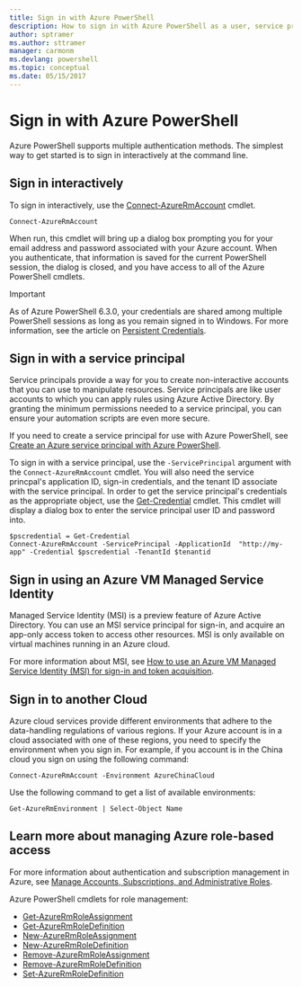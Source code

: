 ```yaml
---
title: Sign in with Azure PowerShell
description: How to sign in with Azure PowerShell as a user, service principal, or with MSI.
author: sptramer
ms.author: sttramer
manager: carmonm
ms.devlang: powershell
ms.topic: conceptual
ms.date: 05/15/2017
---
```

# Sign in with Azure PowerShell

Azure PowerShell supports multiple authentication methods. The simplest way to get started is to sign in
interactively at the command line.

## Sign in interactively

To sign in interactively, use the [Connect-AzureRmAccount](/powershell/module/azurerm.profile/connect-azurermaccount) cmdlet.

```azurepowershell
Connect-AzureRmAccount
```

When run, this cmdlet will bring up a dialog box prompting you for your email address and password associated with your Azure account. When you authenticate, that information is saved for the current PowerShell session, the dialog is closed, and you have access to all of the Azure PowerShell cmdlets.

> [!IMPORTANT]
> As of Azure PowerShell 6.3.0, your credentials are shared among multiple PowerShell sessions as long as you remain
> signed in to Windows. For more information, see the article on [Persistent Credentials](context-persistence.md).

## Sign in with a service principal

Service principals provide a way for you to create non-interactive accounts that you can use to
manipulate resources. Service principals are like user accounts to which you can apply rules using
Azure Active Directory. By granting the minimum permissions needed to a service principal, you can
ensure your automation scripts are even more secure.

If you need to create a service principal for use with Azure PowerShell, see [Create an Azure service principal with Azure PowerShell](create-azure-service-principal-azureps.md).

To sign in with a service principal, use the `-ServicePrincipal` argument with the `Connect-AzureRmAccount` cmdlet. You will also need the service princpal's application ID,
sign-in credentials, and the tenant ID associate with the service principal. In order to get the service principal's credentials as the appropriate object, use the [Get-Credential](/powershell/module/microsoft.powershell.security/get-credential) cmdlet. This cmdlet will display a dialog box to enter the service principal user ID and password into.

```azurepowershell-interactive
$pscredential = Get-Credential
Connect-AzureRmAccount -ServicePrincipal -ApplicationId  "http://my-app" -Credential $pscredential -TenantId $tenantid
```

## Sign in using an Azure VM Managed Service Identity

Managed Service Identity (MSI) is a preview feature of Azure Active Directory. You can use an MSI
service principal for sign-in, and acquire an app-only access token to access other resources. MSI is only available on
virtual machines running in an Azure cloud.

For more information about MSI, see
[How to use an Azure VM Managed Service Identity (MSI) for sign-in and token acquisition](/azure/active-directory/msi-how-to-get-access-token-using-msi).

## Sign in to another Cloud

Azure cloud services provide different environments that adhere to the data-handling regulations of
various regions. If your Azure account is in a cloud associated with one of these regions, you need to specify the
environment when you sign in. For example, if you account is in the China cloud you sign on using
the following command:

```azurepowershell-interactive
Connect-AzureRmAccount -Environment AzureChinaCloud
```

Use the following command to get a list of available environments:

```azurepowershell-interactive
Get-AzureRmEnvironment | Select-Object Name
```

## Learn more about managing Azure role-based access

For more information about authentication and subscription management in Azure, see
[Manage Accounts, Subscriptions, and Administrative Roles](/azure/active-directory/role-based-access-control-configure).

Azure PowerShell cmdlets for role management:

* [Get-AzureRmRoleAssignment](/powershell/module/AzureRM.Resources/Get-AzureRmRoleAssignment)
* [Get-AzureRmRoleDefinition](/powershell/module/AzureRM.Resources/Get-AzureRmRoleDefinition)
* [New-AzureRmRoleAssignment](/powershell/module/AzureRM.Resources/New-AzureRmRoleAssignment)
* [New-AzureRmRoleDefinition](/powershell/module/AzureRM.Resources/New-AzureRmRoleDefinition)
* [Remove-AzureRmRoleAssignment](/powershell/module/AzureRM.Resources/Remove-AzureRmRoleAssignment)
* [Remove-AzureRmRoleDefinition](/powershell/module/AzureRM.Resources/Remove-AzureRmRoleDefinition)
* [Set-AzureRmRoleDefinition](/powershell/moduel/AzureRM.Resources/Set-AzureRmRoleDefinition)
